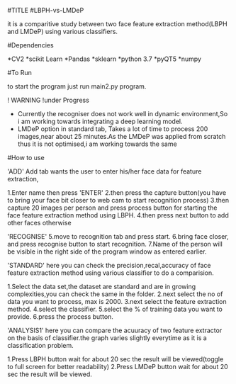 #TITLE
#LBPH-vs-LMDeP

it is a comparitive study between two face feature extraction method(LBPH and LMDeP) using various classifiers.

#Dependencies

*CV2
*scikit Learn
*Pandas
*sklearn
*python 3.7
*pyQT5
*numpy

#To Run

to start the program just run main2.py program.

! WARNING !under Progress

* Currently the recogniser does not work well in dynamic environment,So i am working towards integrating a deep learning model.
* LMDeP option in standard tab, Takes a lot of time to process 200 images,near about 25 minutes.As the LMDeP was applied from scratch thus it is not optimised,i am working towards the same

#How to use

'ADD'
Add tab wants the user to enter his/her face data for feature extraction,

1.Enter name then press 'ENTER'
2.then press the capture button(you have to bring your face bit closer to web cam to start recognition process) 
3.then capture 20 images per person and press process button for starting the face feature extraction method using LBPH.
4.then press next button to add other faces otherwise

'RECOGNISE'
5.move to recognition tab and press start.
6.bring face closer, and press recognise button to start recognition.
7.Name of the person will be visible in the right side of the program window as entered earlier.

'STANDARD'
here you can check the precision,recal,accuracy of face feature extraction method using various classifier to do a comparision.

1.Select the data set,the dataset are standard and are in growing complexities,you can check the same in the folder.
2.next select the no of data you want to process, max is 2000.
3.next select the feature extraction method.
4.select the classifier.
5.select the % of training data you want to provide.
6.press the process button.

'ANALYSIS1'
here you can compare the acuuracy of two feature extractor on the basis of classifier.the graph varies slightly everytime as it is a classification problem.

1.Press LBPH button wait for about 20 sec the result will be viewed(toggle to full screen for better readability)
2.Press LMDeP button wait for about 20 sec the result will be viewed.



